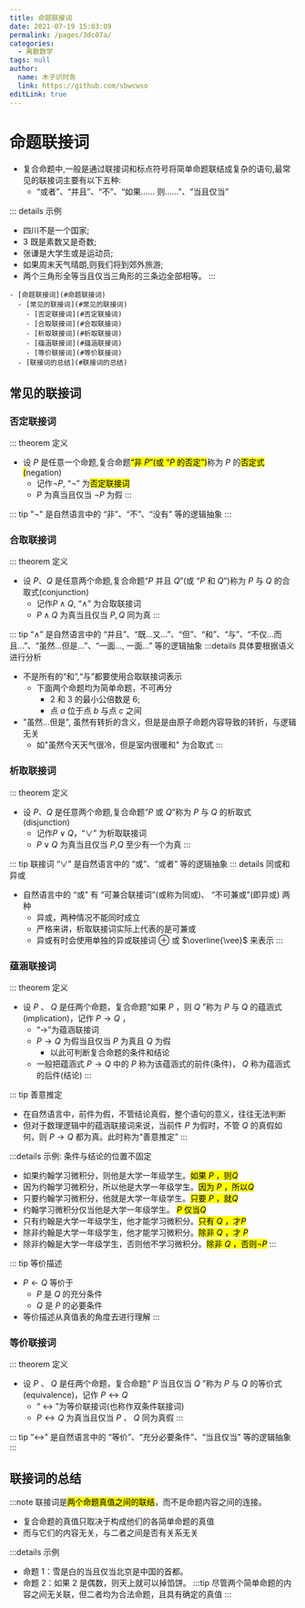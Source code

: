 ```yaml
---
title: 命题联接词
date: 2021-07-19 15:03:09
permalink: /pages/3dc07a/
categories: 
  - 离散数学
tags: null
author: 
  name: 木子识时务
  link: https://github.com/sbwcwso
editLink: true
---
```


# 命题联接词


- 复合命题中,一般是通过联接词和标点符号将简单命题联结成复杂的语句,最常见的联接词主要有以下五种:
  - “或者”、“并且”、“不”、“如果...... 则......”、“当且仅当”


::: details 示例
- 四川不是一个国家;
- 3 既是素数又是奇数;
- 张谦是大学生或是运动员;
- 如果周末天气晴朗,则我们将到郊外旅游;
- 两个三角形全等当且仅当三角形的三条边全部相等。
:::

<!-- more -->

```markmap
- [命题联接词](#命题联接词)
  - [常见的联接词](#常见的联接词)
    - [否定联接词](#否定联接词)
    - [合取联接词](#合取联接词)
    - [析取联接词](#析取联接词)
    - [蕴涵联接词](#蕴涵联接词)
    - [等价联接词](#等价联接词)
  - [联接词的总结](#联接词的总结)
```

## 常见的联接词

### 否定联接词

::: theorem 定义
- 设 $P$ 是任意一个命题,复合命题<mark>“非 $P$”(或 “$P$ 的否定”)</mark>称为 $P$ 的<mark>否定式(</mark>negation)
  - 记作$¬P$, “$¬$” 为<mark>否定联接词</mark>
  - $P$ 为真当且仅当 $\neg P$ 为假
:::

::: tip "¬" 是自然语言中的 “非”、“不”、“没有” 等的逻辑抽象
:::

### 合取联接词

::: theorem 定义
- 设 $P$、$Q$ 是任意两个命题,复合命题“$P$ 并且 $Q$”(或 “$P$ 和 $Q$”)称为 $P$ 与 $Q$ 的合取式(conjunction)
  - 记作$P ∧ Q$, “$∧$” 为合取联接词
  - $P ∧ Q$ 为真当且仅当 $P,Q$ 同为真
:::

::: tip “∧” 是自然语言中的 “并且”、“既...又...”、“但”、“和”、“与”、“不仅...而且...”、“虽然...但是...”、“一面..., 一面...” 等的逻辑抽象
  :::details 具体要根据语义进行分析
  - 不是所有的“和”,“与”都要使用合取联接词表示
    - 下面两个命题均为简单命题，不可再分
      - $2$ 和 $3$ 的最小公倍数是 $6$;
      - 点 $a$ 位于点 $b$ 与点 $c$ 之间
  - "虽然...但是", 虽然有转折的含义，但是是由原子命题内容导致的转折，与逻辑无关
    - 如"虽然今天天气很冷，但是室内很暖和" 为合取式
:::

### 析取联接词

::: theorem 定义
- 设 $P$、$Q$ 是任意两个命题,复合命题“$P$ 或 $Q$”称为 $P$ 与 $Q$ 的析取式(disjunction)
  - 记作$P ∨ Q$，“$∨$” 为析取联接词
  - $P ∨ Q$ 为真当且仅当 $P$,$Q$ 至少有一个为真
:::

::: tip 联接词 “∨” 是自然语言中的 “或”、“或者” 等的逻辑抽象
::: details 同或和异或
- 自然语言中的 “或” 有 “可兼合联接词”(或称为同或)、 “不可兼或”(即异或) 两种
  - 异或，两种情况不能同时成立
  - 严格来讲，析取联接词实际上代表的是可兼或
  - 异或有时会使用单独的异或联接词 $\oplus$ 或 $\overline{\vee}$ 来表示
:::

### 蕴涵联接词

::: theorem 定义
- 设 $P$ 、 $Q$ 是任两个命题，复合命题“如果 $P$ ，则 $Q$ ”称为 $P$ 与 $Q$ 的蕴涵式(implication)，记作 $P → Q$ ，
  - “$→$”为蕴涵联接词
  - $P→Q$ 为假当且仅当 $P$ 为真且 $Q$ 为假
    - 以此可判断复合命题的条件和结论
  - 一般把蕴涵式 $P → Q$ 中的 $P$ 称为该蕴涵式的前件(条件)， $Q$ 称为蕴涵式的后件(结论)
:::



::: tip 善意推定
- 在自然语言中，前件为假，不管结论真假，整个语句的意义，往往无法判断
- 但对于数理逻辑中的蕴涵联接词来说，当前件 $P$ 为假时，不管 $Q$ 的真假如何，则 $P → Q$ 都为真。此时称为“善意推定”
:::


:::details 示例: 条件与结论的位置不固定
- 如果约翰学习微积分，则他是大学一年级学生。<mark>如果 $P$ ，则$Q$</mark>
- 因为约翰学习微积分，所以他是大学一年级学生。<mark>因为 $P$ ，所以$Q$</mark>
- 只要约翰学习微积分，他就是大学一年级学生。<mark>只要 $P$ ，就$Q$</mark>
- 约翰学习微积分仅当他是大学一年级学生。 <mark>$P$ 仅当$Q$</mark>
- 只有约翰是大学一年级学生，他才能学习微积分。<mark>只有 $Q$ ，才$P$</mark>
- 除非约翰是大学一年级学生，他才能学习微积分。<mark>除非 $Q$ ，才 $P$</mark>
- 除非约翰是大学一年级学生，否则他不学习微积分。<mark>除非 $Q$ ，否则$¬P$</mark>
:::

::: tip 等价描述
- $P \leftarrow Q$ 等价于
  - $P$ 是 $Q$ 的充分条件
  - $Q$ 是 $P$ 的必要条件
- 等价描述从真值表的角度去进行理解
:::

### 等价联接词

::: theorem 定义
- 设 $P$ 、 $Q$ 是任两个命题，复合命题“ $P$ 当且仅当 $Q$ ”称为 $P$ 与 $Q$ 的等价式(equivalence)，记作 $P↔Q$
  - “ $↔$ ”为等价联接词(也称作双条件联接词)
  - $P↔Q$ 为真当且仅当 $P$ 、 $Q$ 同为真假
:::


::: tip “↔” 是自然语言中的 “等价”、“充分必要条件”、“当且仅当” 等的逻辑抽象
:::

## 联接词的总结

:::note 联接词是<mark>两个命题真值之间的联结</mark>，而不是命题内容之间的连接。
- 复合命题的真值只取决于构成他们的各简单命题的真值
- 而与它们的内容无关，与二者之间是否有关系无关

:::details 示例
- 命题 1：雪是白的当且仅当北京是中国的首都。
- 命题 2：如果 2 是偶数，则天上就可以掉馅饼。
:::tip 尽管两个简单命题的内容之间无关联，但二者均为合法命题，且具有确定的真值
:::
